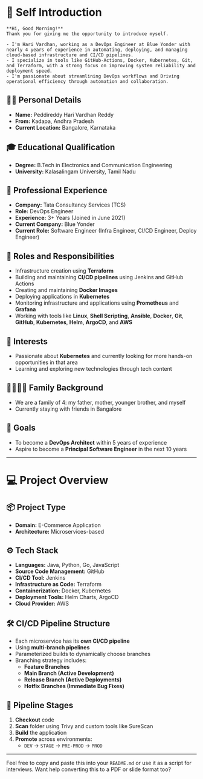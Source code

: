 
# 👋 Self Introduction

```
**Hi, Good Morning!**  
Thank you for giving me the opportunity to introduce myself.

- I'm Hari Vardhan, working as a DevOps Engineer at Blue Yonder with nearly 4 years of experience in automating, deploying, and managing cloud-based infrastructure and CI/CD pipelines.
- I specialize in tools like GitHub-Actions, Docker, Kubernetes, Git, and Terraform, with a strong focus on improving system reliability and deployment speed.
- I'm passionate about streamlining DevOps workflows and Driving operational efficiency through automation and collaboration.
```

## 🙋‍♂️ Personal Details
- **Name:** Peddireddy Hari Vardhan Reddy  
- **From:** Kadapa, Andhra Pradesh  
- **Current Location:** Bangalore, Karnataka  

## 🎓 Educational Qualification
- **Degree:** B.Tech in Electronics and Communication Engineering  
- **University:** Kalasalingam University, Tamil Nadu  

## 💼 Professional Experience
- **Company:** Tata Consultancy Services (TCS)  
- **Role:** DevOps Engineer  
- **Experience:** 3+ Years (Joined in June 2021)  
- **Current Company:** Blue Yonder  
- **Current Role:** Software Engineer (Infra Engineer, CI/CD Engineer, Deploy Engineer)  

## 🔧 Roles and Responsibilities
- Infrastructure creation using **Terraform**
- Building and maintaining **CI/CD pipelines** using Jenkins and GitHub Actions
- Creating and maintaining **Docker Images**
- Deploying applications in **Kubernetes**
- Monitoring infrastructure and applications using **Prometheus** and **Grafana**
- Working with tools like **Linux**, **Shell Scripting**, **Ansible**, **Docker**, **Git**, **GitHub**, **Kubernetes**, **Helm**, **ArgoCD**, and **AWS**

## 🌟 Interests
- Passionate about **Kubernetes** and currently looking for more hands-on opportunities in that area
- Learning and exploring new technologies through tech content

## 👨‍👩‍👦‍👦 Family Background
- We are a family of 4: my father, mother, younger brother, and myself  
- Currently staying with friends in Bangalore

## 🎯 Goals
- To become a **DevOps Architect** within 5 years of experience  
- Aspire to become a **Principal Software Engineer** in the next 10 years

---

# 💻 Project Overview

## 📦 Project Type
- **Domain:** E-Commerce Application  
- **Architecture:** Microservices-based  

## ⚙️ Tech Stack
- **Languages:** Java, Python, Go, JavaScript  
- **Source Code Management:** GitHub  
- **CI/CD Tool:** Jenkins  
- **Infrastructure as Code:** Terraform  
- **Containerization:** Docker, Kubernetes  
- **Deployment Tools:** Helm Charts, ArgoCD  
- **Cloud Provider:** AWS  

## 🛠 CI/CD Pipeline Structure
- Each microservice has its **own CI/CD pipeline**
- Using **multi-branch pipelines**
- Parameterized builds to dynamically choose branches
- Branching strategy includes:
  - **Feature Branches**
  - **Main Branch (Active Development)**
  - **Release Branch (Active Deployments)**
  - **Hotfix Branches (Immediate Bug Fixes)**

## 🧪 Pipeline Stages
1. **Checkout** code
2. **Scan** folder using Trivy and custom tools like SureScan
3. **Build** the application
4. **Promote** across environments:
   - `DEV` → `STAGE` → `PRE-PROD` → `PROD`

---

Feel free to copy and paste this into your `README.md` or use it as a script for interviews. Want help converting this to a PDF or slide format too?
